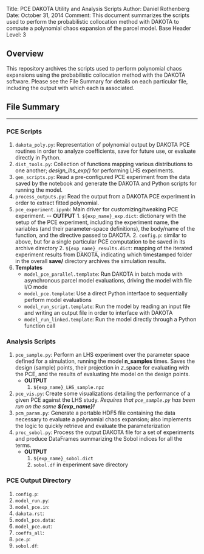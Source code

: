Title: PCE DAKOTA Utility and Analysis Scripts
Author: Daniel Rothenberg
Date: October 31, 2014
Comment: This document summarizes the scripts used to perform the probabilistic collocation method with DAKOTA to compute a polynomial chaos expansion of the parcel model.
Base Header Level: 3

## Overview

This repository archives the scripts used to perform polynomial chaos expansions using the probabilistic collocation method with the DAKOTA software. Please see the File Summary for details on each particular file, including the output with which each is associated.

## File Summary 

---

### PCE Scripts

1. ``dakota_poly.py``: Representation of polynomial output by DAKOTA PCE routines in order to analyze coefficients, save for future use, or evaluate directly in Python. 
2. ``dist_tools.py``: Collection of functions mapping various distributions to one another; *design_lhs_exp()* for performing LHS experiments.
3. ``gen_scripts.py``: Read a pre-configured PCE experiment from the data saved by the notebook and generate the DAKOTA and Python scripts for running the model.
4. ``process_outputs.py``: Read the output from a DAKOTA PCE experiment in order to extract fitted polynomial.
5. ``pce_experiment.ipynb``: Main driver for customizing/tweaking PCE experiment. 
    -- **OUTPUT**
        1. ``${exp_name}_exp.dict``: dictionary with the setup of the PCE experiment, including the experiment name, the variables (and their parameter-space definitions), the body/name of the function, and the directive passed to DAKOTA.
        2. ``config.p``: similar to above, but for a single particular PCE computation to be saved in its archive directory
        2. ``${exp_name}_results.dict``: mapping of the iterated experiment results from DAKOTA, indicating which timestamped folder in the overall **save/** directory archives the simulation results.
6. **Templates**
    - ``model_pce_parallel.template``: Run DAKOTA in batch mode with asynchronous parcel model evaluations, driving the model with file I/O mode
    - ``model_pce.template``: Use a direct Python interface to sequentially perform model evaluations
    - ``model_run_script.template``: Run the model by reading an input file and writing an output file in order to interface with DAKOTA
    - ``model_run_linked.template``: Run the model directly through a Python function call

### Analysis Scripts 

1. ``pce_sample.py``: Perform an LHS experiment over the parameter space defined for a simulation, running the model **n_samples** times. Saves the design (sample) points, their projection in *z*_space for evaluating with the PCE, and the results of evaluating hte model on the design points.
    - **OUTPUT** 
        1. ``${exp_name}_LHS_sample.npz``
2. ``pce_vis.py``: Create some visualizations detailing the performance of a given PCE against the LHS study. *Requires that ``pce_sample.py`` has been run on the same __${exp_name}!__* 
3. ``pcm_param.py``: Generate a portable HDF5 file containing the data necessary to evaluate a polynomial chaos expansion; also implements the logic to quickly retrieve and evaluate the parameterization
4. ``proc_sobol.py``: Process the output DAKOTA file for a set of experiments and produce DataFrames summarizing the Sobol indices for all the terms.
    - **OUTPUT**
        1. ``${exp_name}_sobol.dict``
        2. ``sobol.df`` in experiment save directory

### PCE Output Directory

1. ``config.p``:
2. ``model_run.py``:
3. ``model_pce.in``:
4. ``dakota.rst``:
5. ``model_pce.data``:
6. ``model_pce.out``:
7. ``coeffs_all``:
8. ``pce.p``:
9. ``sobol.df``: